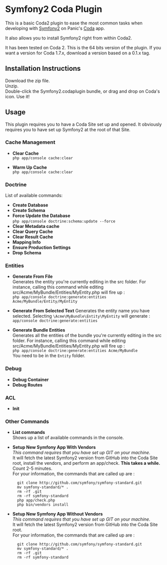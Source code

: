 # Symfony2 Coda Plugin

This is  a basic Coda2 plugin to ease the most common tasks when developing with [Symfony2](http://www.symfony.com) on Panic's [Coda](http://www.panic.com/coda/) app.

It also allows you to install Symfony2 right from within Coda2.

It has been tested on Coda 2. This is the 64 bits version of the plugin. If you want a version for Coda 1.7.x, download a version based on a 0.1.x tag.

## Installation Instructions

Download the zip file.  
Unzip.  
Double-click the Symfony2.codaplugin bundle, or drag and drop on Coda's icon.
Use it!

## Usage

This plugin requires you to have a Coda Site set up and opened.
It obviously requires you to have set up Symfony2 at the root of that Site.

### Cache Management

* **Clear Cache**  
`php app/console cache:clear`  

* **Warm Up Cache**  
`php app/console cache:clear`

### Doctrine

List of available commands:

* **Create Database**
* **Create Schema**
* **Force Update the Database**  
`php app/console doctrine:schema:update --force`
* **Clear Metadata cache**
* **Clear Query Cache**
* **Clear Result Cache**
* **Mapping Info**
* **Ensure Production Settings**
* **Drop Schema**

### Entities

* **Generate From File**  
Generates the entity you're currently editing in the src folder. For instance, calling this command while editing src/Acme/MyBundle/Entities/MyEntity.php will fire up :  
`php app/console doctrine:generate:entities Acme/MyBundle/Entity/MyEntity`  

* **Generate From Selected Text**
Generates the entity name you have selected. Selecting `\Acme\MyBundle\Entity\MyEntity` will generate :  
`app/console doctrine:generate:entities`  

* **Generate Bundle Entities**  
Generates all the entities of the bundle you're currently editing in the src folder. For instance, calling this command while editing src/Acme/MyBundle/Entities/MyEntity.php will fire up :  
`php app/console doctrine:generate:entities Acme/MyBundle`  
You need to be in the `Entity` folder.

### Debug

* **Debug Container**
* **Debug Routes**

### ACL

* **Init**

### Other Commands

* **List commands**  
Shows up a list of available commands in the console.
* **Setup New Symfony App With Vendors**  
*This command requires that you have set up GIT on your machine.*  
It will fetch the latest Symfony2 version from GitHub into the Coda Site root, install the vendors, and perform an app/check. **This takes a while.** Count 2-5 minutes.  
For your information, the commands that are called up are :

		git clone http://github.com/symfony/symfony-standard.git
		mv symfony-standard/* .
		rm -rf .git
		rm -rf symfony-standard
		php app/check.php
		php bin/vendors install

* **Setup New Symfony App Without Vendors**  
*This command requires that you have set up GIT on your machine.*  
It will fetch the latest Symfony2 version from GitHub into the Coda Site root.  
For your information, the commands that are called up are :

		git clone http://github.com/symfony/symfony-standard.git
		mv symfony-standard/* .
		rm -rf .git
		rm -rf symfony-standard
